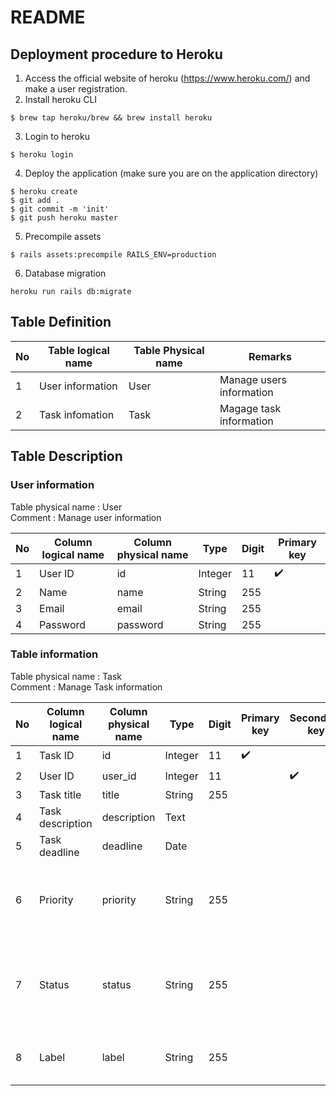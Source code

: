 # README

## Deployment procedure to Heroku

1. Access the official website of heroku (https://www.heroku.com/) and make a user registration.
2. Install heroku CLI
```
$ brew tap heroku/brew && brew install heroku
```
3. Login to heroku
```
$ heroku login
```
4. Deploy the application (make sure you are on the application directory)
```
$ heroku create
$ git add .
$ git commit -m 'init'
$ git push heroku master
```
5. Precompile assets
```
$ rails assets:precompile RAILS_ENV=production
```
6. Database migration
```
heroku run rails db:migrate
```


## Table Definition
| No | Table logical name | Table Physical name | Remarks                  |
| -- | ------------------ | ------------------- | ------------------------ |
| 1  | User information   | User                | Manage users information |
| 2  | Task infomation    | Task                | Magage task information  |

## Table Description

### User information

Table physical name : User\
Comment : Manage user information

| No | Column logical name | Column physical name | Type    | Digit | Primary key        |
| -- | ------------------- | -------------------- | ------- | ----- | ------------------ |
| 1  | User ID             | id                   | Integer | 11    | :heavy_check_mark: |
| 2  | Name                | name                 | String  | 255   |                    |
| 3  | Email               | email                | String  | 255   |                    |
| 4  | Password            | password             | String  | 255   |                    |


### Table information

Table physical name : Task\
Comment : Manage Task information

| No | Column logical name | Column physical name | Type    | Digit | Primary key        | Secondary key      | Comment |
| -- | ------------------- | -------------------- | ------- | ----- | ------------------ | ------------------ | ------- |
| 1  | Task ID             | id                   | Integer | 11    | :heavy_check_mark: |                    |         |
| 2  | User ID             | user_id              | Integer | 11    |                    | :heavy_check_mark: |         |
| 3  | Task title          | title                | String  | 255   |                    |                    |         |
| 4  | Task description    | description          | Text    |       |                    |                    |         |
| 5  | Task deadline       | deadline             | Date    |       |                    |                    |         |
| 6  | Priority            | priority             | String  | 255   |                    |                    | Priority can be either high, middle, and low |
| 7  | Status              | status               | String  | 255   |                    |                    | Status can be either not started, started, and completed |
| 8  | Label               | label                | String  | 255   |                    |                    | Later you can short the task by label |
